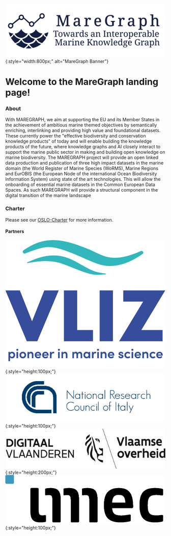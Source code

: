 ![](/img/maregraph-text-horizontal-600x200.svg){:style="width:800px;" alt="MareGraph Banner"}

# Welcome to the MareGraph landing page!

### About
With MAREGRAPH, we aim at supporting the EU and its Member States in the achievement of ambitious marine themed
objectives by semantically enriching, interlinking and providing high value and foundational datasets. These currently
power the "effective biodiversity and conservation knowledge products" of today and will enable building the knowledge
products of the future, where knowledge graphs and AI closely interact to support the marine public sector in making and
building open knowledge on marine biodiversity. The MAREGRAPH project will provide an open linked data production
and publication of three high impact datasets in the marine domain (the World Register of Marine Species (WoRMS),
Marine Regions and EurOBIS (the European Node of the international Ocean Biodiversity Information System) using
state of the art technologies. This will allow the onboarding of essential marine datasets in the Common European Data
Spaces. As such MAREGRAPH will provide a structural component in the digital transition of the marine landscape

### Charter
Please see our [OSLO-Charter](/files/Charter_Maregraph_OSLO.pdf) for more information. 

#### Partners

![](img/VLIZ_LOGO.png){:style="height:100px;"}
![](img/cnrlogo.png){:style="height:100px;"}
![](img/DigitaalVlaanderen_logo.jpg){:style="height:200px;"}
![](img/imeclogo.png){:style="height:100px;"}







